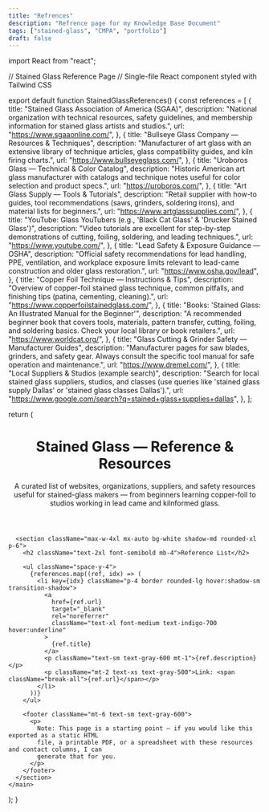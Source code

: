 ```yaml
---
title: "Refrences"
description: "Refrence page for my Knowledge Base Document"
tags: ["stained-glass", "CMPA", "portfolio"]
draft: false
---
```


import React from "react";

// Stained Glass Reference Page
// Single-file React component styled with Tailwind CSS

export default function StainedGlassReferences() {
  const references = [
    {
      title: "Stained Glass Association of America (SGAA)",
      description:
        "National organization with technical resources, safety guidelines, and membership information for stained glass artists and studios.",
      url: "https://www.sgaaonline.com/",
    },
    {
      title: "Bullseye Glass Company — Resources & Techniques",
      description:
        "Manufacturer of art glass with an extensive library of technique articles, glass compatibility guides, and kiln firing charts.",
      url: "https://www.bullseyeglass.com/",
    },
    {
      title: "Uroboros Glass — Technical & Color Catalog",
      description:
        "Historic American art glass manufacturer with catalogs and technique notes useful for color selection and product specs.",
      url: "https://uroboros.com/",
    },
    {
      title: "Art Glass Supply — Tools & Tutorials",
      description:
        "Retail supplier with how-to guides, tool recommendations (saws, grinders, soldering irons), and material lists for beginners.",
      url: "https://www.artglasssupplies.com/",
    },
    {
      title: "YouTube: Glass YouTubers (e.g., 'Black Cat Glass' & 'Drucker Stained Glass')",
      description:
        "Video tutorials are excellent for step-by-step demonstrations of cutting, foiling, soldering, and leading techniques.",
      url: "https://www.youtube.com/",
    },
    {
      title: "Lead Safety & Exposure Guidance — OSHA",
      description:
        "Official safety recommendations for lead handling, PPE, ventilation, and workplace exposure limits relevant to lead-came construction and older glass restoration.",
      url: "https://www.osha.gov/lead",
    },
    {
      title: "Copper Foil Technique — Instructions & Tips",
      description:
        "Overview of copper-foil stained glass technique, common pitfalls, and finishing tips (patina, cementing, cleaning).",
      url: "https://www.copperfoilstainedglass.com/",
    },
    {
      title: "Books: 'Stained Glass: An Illustrated Manual for the Beginner'",
      description:
        "A recommended beginner book that covers tools, materials, pattern transfer, cutting, foiling, and soldering basics. Check your local library or book retailers.",
      url: "https://www.worldcat.org/",
    },
    {
      title: "Glass Cutting & Grinder Safety — Manufacturer Guides",
      description:
        "Manufacturer pages for saw blades, grinders, and safety gear. Always consult the specific tool manual for safe operation and maintenance.",
      url: "https://www.dremel.com/",
    },
    {
      title: "Local Suppliers & Studios (example search)",
      description:
        "Search for local stained glass suppliers, studios, and classes (use queries like 'stained glass supply Dallas' or 'stained glass classes Dallas').",
      url: "https://www.google.com/search?q=stained+glass+supplies+dallas",
    },
  ];

  return (
    <main className="min-h-screen bg-gray-50 p-6 md:p-12 font-sans text-gray-900">
      <header className="max-w-4xl mx-auto mb-8">
        <h1 className="text-3xl md:text-4xl font-bold mb-2">Stained Glass — Reference & Resources</h1>
        <p className="text-md md:text-lg text-gray-700">
          A curated list of websites, organizations, suppliers, and safety resources useful for
          stained-glass makers — from beginners learning copper-foil to studios working in lead
          came and kilnformed glass.
        </p>
      </header>

      <section className="max-w-4xl mx-auto bg-white shadow-md rounded-xl p-6">
        <h2 className="text-2xl font-semibold mb-4">Reference List</h2>

        <ul className="space-y-4">
          {references.map((ref, idx) => (
            <li key={idx} className="p-4 border rounded-lg hover:shadow-sm transition-shadow">
              <a
                href={ref.url}
                target="_blank"
                rel="noreferrer"
                className="text-xl font-medium text-indigo-700 hover:underline"
              >
                {ref.title}
              </a>
              <p className="text-sm text-gray-600 mt-1">{ref.description}</p>
              <p className="mt-2 text-xs text-gray-500">Link: <span className="break-all">{ref.url}</span></p>
            </li>
          ))}
        </ul>

        <footer className="mt-6 text-sm text-gray-600">
          <p>
            Note: This page is a starting point — if you would like this exported as a static HTML
            file, a printable PDF, or a spreadsheet with these resources and contact columns, I can
            generate that for you.
          </p>
        </footer>
      </section>
    </main>
  );
}
